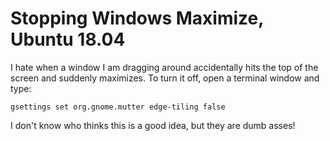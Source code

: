 # Stopping Windows Maximize, Ubuntu 18.04

I hate when a window I am dragging around accidentally
hits the top of the screen and suddenly maximizes. To 
turn it off, open a terminal window and type:

```
gsettings set org.gnome.mutter edge-tiling false
```

I don't know who thinks this is a good idea, but they
are dumb asses!
